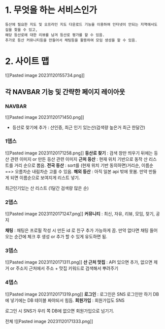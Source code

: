 # 1. 무엇을 하는 서비스인가
```text
등산에 필요한 지도 및 오프라인 지도 다운로드 기능을 이용하여 인터넷이 안되는 지역에서도 길을 찾을 수 있고,
해당 등산로에 대한 리뷰를 남겨 등산로 평가를 할 수 있음.
추가로 등산 커뮤니티등을 만들어서 채팅등을 활용하여 모임 생성을 할 수 있음.
```

# 2. 사이트 맵
![[Pasted image 20231120155734.png]]


## 각 NAVBAR 기능 및 간략한 페이지 레이아웃

### **NAVBAR** 
![[Pasted image 20231120171450.png]]

* 등산로 찾기에 추가 : 산인증, 최근 인기 있는산(검색량 높은거 최근 한달간)




### **1뎁스**
![[Pasted image 20231120171258.png]]
**등산로 찾기** : 검색 창만 띄우기 뒤에는 등산 관련 이미지 or 만든 등산 관련 이미지
**근처 등산** : 현재 위치 기반으로 동작 산 리스트를 거리 순으로 뽑음.
**전국 등산** : sort를 (현재 위치 기반 동의하면)거리순, 이름순 ==> 오름차순 내림차순 고를 수 있음.
**해외 등산** : 아직 일본 api 밖에 못봄. 만약 만들게 되면 이름순으로 보여지게 리스트 넣기.


최근인기있는 산 리스트 (1달간 검색량 많은 순)




### **2뎁스**
![[Pasted image 20231120171247.png]]
**커뮤니티** : 최신, 자유, 리뷰, 모임, 찾기, 공지

**채팅** : 채팅은 프로필 작성 시 만든 id 로 친구 추가 가능하게 끔. 만약 없다면 채팅 들어오는 순간에 체크 후 생성 or 추가 할 수 있게 유도하면 됨.








### **3뎁스**
![[Pasted image 20231120171311.png]]
**산 근처 맛집** : API 있으면 추가, 없으면 제거 or 주소지 근처에서 주소 + 맛집 키워드로 검색해서 뿌려주기






### **4뎁스**
![[Pasted image 20231120171319.png]]
**로그인** : 로그인은 SNS 로그인만 하기 DB 에 넣기에는 DB 테이블 짜야되서 힘듬.
**회원가입** : 회원가입도 SNS

로그인 시 SNS가 우리 쪽 DB에 없으면 회원가입으로 넘기기.


전체
![[Pasted image 20231120171333.png]]